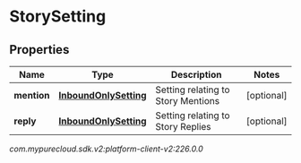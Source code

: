 # StorySetting


## Properties

| Name | Type | Description | Notes |
| ------------ | ------------- | ------------- | ------------- |
| **mention** | [**InboundOnlySetting**](InboundOnlySetting) | Setting relating to Story Mentions |  [optional] |
| **reply** | [**InboundOnlySetting**](InboundOnlySetting) | Setting relating to Story Replies |  [optional] |




_com.mypurecloud.sdk.v2:platform-client-v2:226.0.0_
